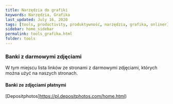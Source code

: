 ```yaml
---
title: Narzędzia do grafiki
keywords: Narzędzia, Grafika
last_updated: July 16, 2020
tags: [tools, productivity, produktywność, narzędzia, grafika, onliner]
sidebar: home_sidebar
permalink: tools_grafika.html
folder: tools
---
```


### Banki z darmowymi zdjęciami

W tym miejscu lista linków ze stronami z darmowymi zdjęciami, których można użyć na naszych stronach.


#### Banki ze zdjęciami płatnymi


[Depositphotos]https://pl.depositphotos.com/home.html)